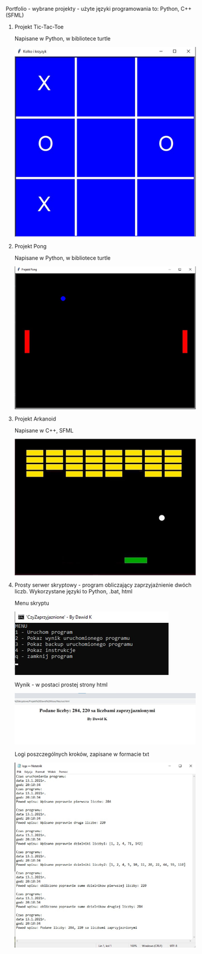 Portfolio - wybrane projekty - użyte języki programowania to: Python, C++ (SFML)

1.  Projekt Tic-Tac-Toe 
     
     Napisane w Python, w bibliotece turtle
     
     ![TicTacToe](https://github.com/Dadoheh/portfolio/blob/main/pics/kolko%20i%20krzyzyk.jpg)
     
 2. Projekt Pong 
   
     Napisane w Python, w bibliotece turtle
     
     ![Pong](https://github.com/Dadoheh/portfolio/blob/main/pics/pong.jpg)
 
 4. Projekt Arkanoid
 
     Napisane w C++, SFML
     
     ![Arkanoid](https://github.com/Dadoheh/portfolio/blob/main/pics/arkanoid_sfml.jpg)
     
 3. Prosty serwer skryptowy - program obliczający zaprzyjaźnienie dwóch liczb. Wykorzystane języki to Python, .bat, html
     
     Menu skryptu 
     
     ![Serwer](https://github.com/Dadoheh/portfolio/blob/main/pics/1.jpg)
    
     Wynik - w postaci prostej strony html
    
     ![Serwer](https://github.com/Dadoheh/portfolio/blob/main/pics/3.jpg)
    
     Logi poszczególnych kroków, zapisane w formacie txt
    
     ![Serwer](https://github.com/Dadoheh/portfolio/blob/main/pics/4.jpg)
     






